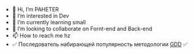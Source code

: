 - 👋 Hi, I’m PAHETER
- 👀 I’m interested in Dev
- 🌱 I’m currently learning small
- 💞️ I’m looking to collaborate on Fornt-end and Back-end
- 📫 How to reach me hz
- ✅ Последователь набирающей популярность методологии [GDD](https://github.com/turborium/GDD) ✅
<!---
paheterSorokDva/paheterSorokDva is a ✨ special ✨ repository because its `README.md` (this file) appears on your GitHub profile.
You can click the Preview link to take a look at your changes.
--->
